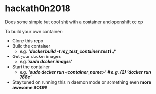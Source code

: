 # hackath0n2018
Does some simple but cool shit with a container and openshift oc cp

To build your own container:
* Clone this repo
* Build the container
  * e.g. **_'docker build -t my_test_container:test1 ./'_**
* Get your docker images
    * e.g.**_'sudo docker images'_**
* Start the container
    * e.g. **_'sudo docker run <container_name>' # e.g. (2) 'docker run 788e'_**
* Stay tuned on running this in daemon mode or something even **more awesome SOON!**
